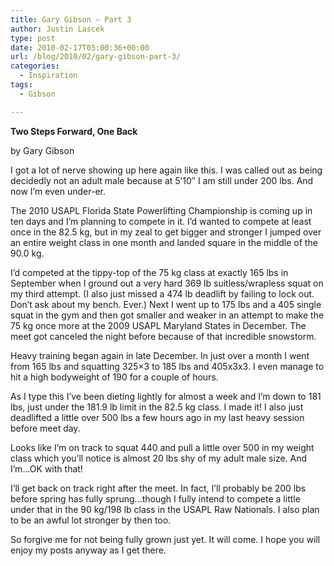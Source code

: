 ```yaml
---
title: Gary Gibson – Part 3
author: Justin Lascek
type: post
date: 2010-02-17T05:00:36+00:00
url: /blog/2010/02/gary-gibson-part-3/
categories:
  - Inspiration
tags:
  - Gibson

---
```

**Two Steps Forward, One Back**
  
by Gary Gibson
  


I got a lot of nerve showing up here again like this. I was called out as being decidedly not an adult male because at 5&rsquo;10&#8243; I am still under 200 lbs. And now I&rsquo;m even under-er.
  

  
The 2010 USAPL Florida State Powerlifting Championship is coming up in ten days and I&rsquo;m planning to compete in it. I&rsquo;d wanted to compete at least once in the 82.5 kg, but in my zeal to get bigger and stronger I jumped over an entire weight class in one month and landed square in the middle of the 90.0 kg.
  

  
I&rsquo;d competed at the tippy-top of the 75 kg class at exactly 165 lbs in September when I ground out a very hard 369 lb suitless/wrapless squat on my third attempt. (I also just missed a 474 lb deadlift by failing to lock out. Don&rsquo;t ask about my bench. Ever.) Next I went up to 175 lbs and a 405 single squat in the gym and then got smaller and weaker in an attempt to make the 75 kg once more at the 2009 USAPL Maryland States in December. The meet got canceled the night before because of that incredible snowstorm.
  

  
Heavy training began again in late December. In just over a month I went from 165 lbs and squatting 325&#215;3 to 185 lbs and 405x3x3. I even manage to hit a high bodyweight of 190 for a couple of hours.
  

  
As I type this I&rsquo;ve been dieting lightly for almost a week and I&rsquo;m down to 181 lbs, just under the 181.9 lb limit in the 82.5 kg class. I made it! I also just deadlifted a little over 500 lbs a few hours ago in my last heavy session before meet day. 

Looks like I&rsquo;m on track to squat 440 and pull a little over 500 in my weight class which you&rsquo;ll notice is almost 20 lbs shy of my adult male size. And I&rsquo;m&#8230;OK with that!
  

  
I&rsquo;ll get back on track right after the meet. In fact, I&rsquo;ll probably be 200 lbs before spring has fully sprung&#8230;though I fully intend to compete a little under that in the 90 kg/198 lb class in the USAPL Raw Nationals. I also plan to be an awful lot stronger by then too.
  

  
So forgive me for not being fully grown just yet. It will come. I hope you will enjoy my posts anyway as I get there.
